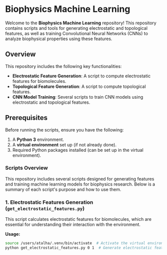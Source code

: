 
# Biophysics Machine Learning

Welcome to the **Biophysics Machine Learning** repository! This repository contains scripts and tools for generating electrostatic and topological features, as well as training Convolutional Neural Networks (CNNs) to analyze biophysical properties using these features.

## Overview

This repository includes the following key functionalities:
- **Electrostatic Feature Generation**: A script to compute electrostatic features for biomolecules.
- **Topological Feature Generation**: A script to compute topological features.
- **CNN Model Training**: Several scripts to train CNN models using electrostatic and topological features.

## Prerequisites

Before running the scripts, ensure you have the following:
1. A **Python 3** environment.
2. A **virtual environment** set up (if not already done).
3. Required Python packages installed (can be set up in the virtual environment).

### Scripts Overview

This repository includes several scripts designed for generating features and training machine learning models for biophysics research. Below is a summary of each script's purpose and how to use them.

### 1. **Electrostatic Features Generation (`get_electrostatic_features.py`)**

This script calculates electrostatic features for biomolecules, which are essential for understanding their interaction with the environment.

**Usage:**
```bash
source /users/atalha/.venv/bin/activate  # Activate the virtual environment
python get_electrostatic_features.py 0 1  # Generate electrostatic features (Arguments: p=0, L=1)

